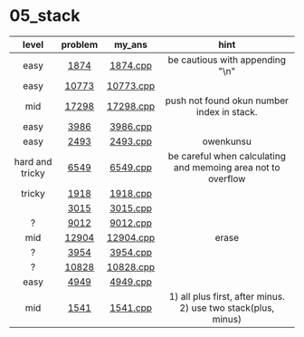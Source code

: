 # 05_stack
| level | problem | my_ans | hint |
| :--: | :--: | :--: | :--: |
| easy | [1874](https://www.acmicpc.net/problem/1874) | [1874.cpp](./1874/1874.cpp) | be cautious with appending "\n" |
| easy | [10773](https://www.acmicpc.net/problem/10773) | [10773.cpp](./10773/10773.cpp) |  |
| mid | [17298](https://www.acmicpc.net/problem/17298) | [17298.cpp](./17298/17298.cpp) | push not found okun number index in stack. |
| easy | [3986](https://www.acmicpc.net/problem/3986) | [3986.cpp](./3986/3986.cpp) |  |
| easy | [2493](https://www.acmicpc.net/problem/2493) | [2493.cpp](./2493/2493.cpp) | owenkunsu |
| hard and tricky | [6549](https://www.acmicpc.net/problem/6549) | [6549.cpp](./6549/6549.cpp) | be careful when calculating and memoing area not to overflow |
| tricky | [1918](https://www.acmicpc.net/problem/1918) | [1918.cpp](./1918/1918.cpp) |  |
|  | [3015](https://www.acmicpc.net/problem/3015) | [3015.cpp](./3015/3015.cpp) |  |
| ? | [9012](https://www.acmicpc.net/problem/9012) | [9012.cpp](./9012/9012.cpp) |  |
| mid | [12904](https://www.acmicpc.net/problem/12904) | [12904.cpp](./12904/12904.cpp) | erase |
| ? | [3954](https://www.acmicpc.net/problem/3954) | [3954.cpp](./3954/3954.cpp) |  |
| ? | [10828](https://www.acmicpc.net/problem/10828) | [10828.cpp](./10828/10828.cpp) |  |
| easy | [4949](https://www.acmicpc.net/problem/4949) | [4949.cpp](./4949/4949.cpp) |  |
| mid | [1541](https://www.acmicpc.net/problem/1541) | [1541.cpp](./1541/1541.cpp) | 1) all plus first, after minus. 2) use two stack(plus, minus) |
